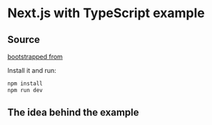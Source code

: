 # Next.js with TypeScript example


## Source

[bootstrapped from](https://github.com/mui-org/material-ui/tree/master/examples/nextjs-with-typescript)

Install it and run:

```sh
npm install
npm run dev
```

## The idea behind the example

